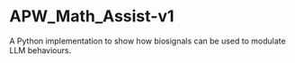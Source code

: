 # APW_Math_Assist-v1
A Python implementation to show how biosignals can be used to modulate LLM behaviours.
